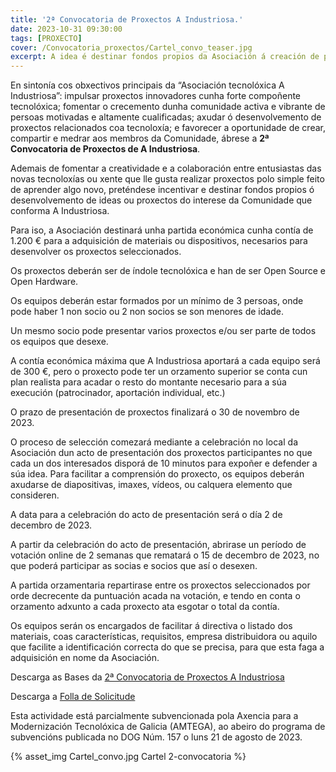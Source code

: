 ```yaml
---
title: '2ª Convocatoria de Proxectos A Industriosa.'
date: 2023-10-31 09:30:00
tags: [PROXECTO]
cover: /Convocatoria_proxectos/Cartel_convo_teaser.jpg
excerpt: A idea é destinar fondos propios da Asociación á creación de proxectos entre os socios durante o ano 2024.
---
```



En sintonía cos obxectivos principais da “Asociación tecnolóxica A Industriosa”: impulsar proxectos innovadores cunha forte compoñente tecnolóxica; fomentar o crecemento dunha comunidade activa e vibrante de persoas motivadas e altamente cualificadas; axudar ó desenvolvemento de proxectos relacionados coa tecnoloxía; e favorecer a oportunidade de crear, compartir e medrar aos membros da Comunidade, ábrese a <b>2ª Convocatoria de Proxectos de A Industriosa</b>.

Ademais de fomentar a creatividade e a colaboración entre entusiastas das novas tecnoloxías ou xente que lle gusta realizar proxectos polo simple feito de aprender algo novo, preténdese incentivar e destinar fondos propios ó  desenvolvemento de ideas ou proxectos do interese da Comunidade que conforma A Industriosa.

Para iso, a Asociación destinará unha partida económica cunha contía de 1.200 € para a adquisición de materiais ou dispositivos, necesarios para desenvolver os proxectos seleccionados.

Os proxectos deberán ser de índole tecnolóxica e han de ser Open Source e Open Hardware.

Os equipos deberán estar formados por un mínimo de 3 persoas, onde pode haber 1 non socio ou 2 non socios se son menores de idade.

Un mesmo socio pode presentar varios proxectos e/ou ser parte de todos os equipos que desexe.

A contía económica máxima que A Industriosa aportará a cada equipo será de 300 €, pero o proxecto pode ter un orzamento superior se conta cun plan realista para acadar o resto do montante necesario para a súa execución (patrocinador, aportación individual, etc.)

O prazo de presentación de proxectos finalizará o 30 de novembro de 2023.

O proceso de selección comezará mediante a celebración no local da Asociación dun acto de presentación dos proxectos participantes no que cada un dos interesados disporá de 10 minutos para expoñer e defender a súa idea. Para facilitar a comprensión do proxecto, os equipos deberán axudarse de diapositivas, imaxes, vídeos, ou calquera elemento que consideren. 

A data para a celebración do acto de presentación será o día 2 de decembro de 2023.

A partir da celebración do acto de presentación, abrirase un período de votación online de 2 semanas que rematará o 15 de decembro de 2023, no que poderá participar as socias e socios que así o desexen.

A partida orzamentaria repartirase entre os proxectos seleccionados por orde decrecente da puntuación acada na votación, e tendo en conta o orzamento adxunto a cada proxecto ata esgotar o total da contía.

Os equipos serán os encargados de facilitar á directiva o listado dos materiais, coas características, requisitos, empresa distribuidora ou aquilo que facilite a identificación correcta do que se precisa, para que esta faga a adquisición en nome da Asociación. 

Descarga as Bases da [2ª Convocatoria de Proxectos A Industriosa](https://aindustriosa.org/Convocatoria_proxectos/Bases-2_Convocatoria_Proxectos_A_Industriosa.pdf)

Descarga a [Folla de Solicitude](https://aindustriosa.org/Convocatoria_proxectos/Folla_solicitude-2Convocatoria_Proxectos_A_Industriosa.odt)

Esta actividade está parcialmente subvencionada pola Axencia para a Modernización Tecnolóxica de Galicia (AMTEGA), ao abeiro do programa de subvencións publicada no DOG Núm. 157 o luns 21 de agosto de 2023.


{% asset_img Cartel_convo.jpg Cartel 2-convocatoria %}

